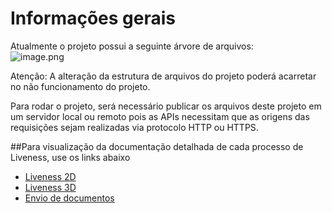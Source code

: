 # Informações gerais

Atualmente o projeto possui a seguinte árvore de arquivos:
<br>
![image.png](https://i.ibb.co/c8bkfpv/image.png)

Atenção: A alteração da estrutura de arquivos do projeto poderá acarretar no não funcionamento do projeto.

Para rodar o projeto, será necessário publicar os arquivos deste projeto em um servidor local ou remoto pois as APIs necessitam que as origens das requisições sejam realizadas via protocolo HTTP ou HTTPS.

##Para visualização da documentação detalhada de cada processo de Liveness, use os links abaixo

- [Liveness 2D](https://github.com/oititec/liveness-js-example/blob/main/liveness-2d/README.md)
- [Liveness 3D](https://github.com/oititec/liveness-js-example/blob/main/liveness-3d/README.md)
- [Envio de documentos](https://github.com/oititec/liveness-js-example/blob/main/send-documents/README.md)
